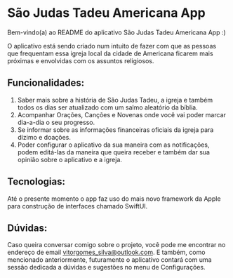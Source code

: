 # São Judas Tadeu Americana App

Bem-vindo(a) ao README do aplicativo São Judas Tadeu Americana App :)

O aplicativo está sendo criado num intuito de fazer com que as pessoas que frequentam essa igreja local da cidade de Americana ficarem mais próximas e envolvidas com os assuntos religiosos.

## Funcionalidades:

1. Saber mais sobre a história de São Judas Tadeu, a igreja e também todos os dias ser atualizado com um salmo aleatório da bíblia.
2. Acompanhar Orações, Canções e Novenas onde você vai poder marcar dia-a-dia o seu progresso.
3. Se informar sobre as informações financeiras oficiais da igreja para dízimo e doações.
4. Poder configurar o aplicativo da sua maneira com as notificações, podem editá-las da maneira que queira receber e também dar sua opinião sobre o aplicativo e a igreja.

## Tecnologias:

Até o presente momento o app faz uso do mais novo framework da Apple para construção de interfaces chamado SwiftUI.

## Dúvidas:

Caso queira conversar comigo sobre o projeto, você pode me encontrar no endereço de email vitorgomes_silva@outlook.com. E também, como mencionado anteriormente, futuramente o aplicativo contará com uma sessão dedicada a dúvidas e sugestões no menu de Configurações.
